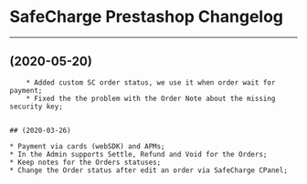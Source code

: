# SafeCharge Prestashop Changelog

---

## (2020-05-20)
```
	* Added custom SC order status, we use it when order wait for payment;
	* Fixed the the problem with the Order Note about the missing security key;


## (2020-03-26)
```
	* Payment via cards (webSDK) and APMs;
	* In the Admin supports Settle, Refund and Void for the Orders;
	* Keep notes for the Orders statuses;
	* Change the Order status after edit an order via SafeCharge CPanel;